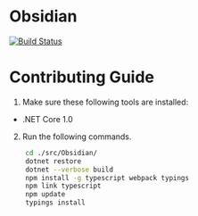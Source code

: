 # Obsidian
[![Build Status](https://travis-ci.org/ZA-PT/Obsidian.svg?branch=master)](https://travis-ci.org/ZA-PT/Obsidian)

# Contributing Guide
1. Make sure these following tools are installed:
  - .NET Core 1.0
2. Run the following commands.
  ```bash
      cd ./src/Obsidian/
      dotnet restore
      dotnet --verbose build
      npm install -g typescript webpack typings
      npm link typescript
      npm update
      typings install
  ```